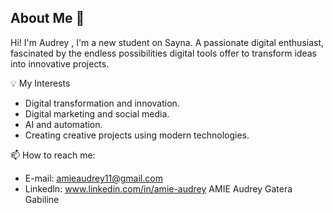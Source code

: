 ## About Me 👋
Hi! I'm Audrey , I'm a new student on Sayna.
A passionate digital enthusiast, fascinated by the endless possibilities digital tools offer to transform ideas into innovative projects.


💡 My Interests

- Digital transformation and innovation.
- Digital marketing and social media.
- AI and automation.
- Creating creative projects using modern technologies.

  
 📫 How to reach me:
- E-mail: amieaudrey11@gmail.com
- Linkedln: www.linkedin.com/in/amie-audrey
            AMIE Audrey Gatera Gabiline
